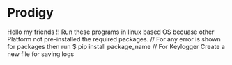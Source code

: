# Prodigy
Hello my friends !!
Run these programs in linux based OS becuase other Platform not pre-installed the required packages.
// For any error is shown for packages then run $ pip install package_name
// For Keylogger Create a new file for saving logs
